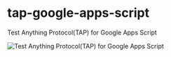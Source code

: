 # tap-google-apps-script
Test Anything Protocol(TAP) for Google Apps Script

![Test Anything Protocol(TAP) for Google Apps Script](https://raw.githubusercontent.com/zixia/tap-google-apps-script/master/gas-tap.png)


## 
